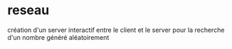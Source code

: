 # reseau
création d'un server interactif entre le client et le server pour la recherche d'un nombre généré aléatoirement
